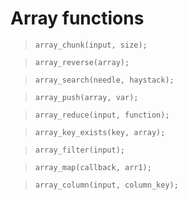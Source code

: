 # Array functions

> `array_chunk(input, size);`

> `array_reverse(array);`

> `array_search(needle, haystack);`

> `array_push(array, var);`

> `array_reduce(input, function);`

> `array_key_exists(key, array);`

> `array_filter(input);`

> `array_map(callback, arr1);`

> `array_column(input, column_key);`
